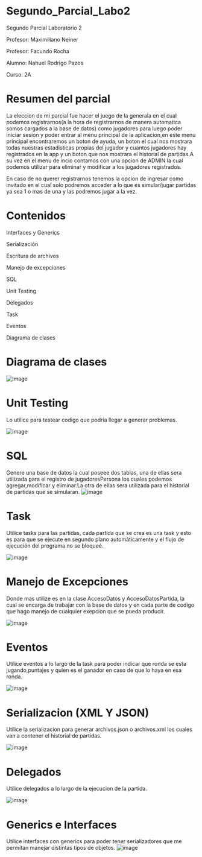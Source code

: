 # Segundo_Parcial_Labo2
Segundo Parcial Laboratorio 2

Profesor: Maximiliano Neiner 

Profesor: Facundo Rocha

Alumno: Nahuel Rodrigo Pazos

Curso: 2A

# Resumen del parcial
La eleccion de mi parcial fue hacer el juego de la generala en el cual podemos registrarnos(a la hora de registrarnos de manera automatica somos cargados a la base de datos) como jugadores para luego poder iniciar sesion y poder entrar al menu principal de la aplicacion,en este menu principal encontraremos un boton de ayuda, un boton el cual nos mostrara todas nuestras estadisticas propias del jugador y cuantos jugadores hay registrados en la app y un boton que nos mostrara el historial de partidas.A su vez en el menu de incio contamos con una opcion de ADMIN la cual podemos utilizar para eliminar y modificar a los jugadores registrados.

En caso de no querer registrarnos tenemos la opcion de ingresar como invitado en el cual solo podremos acceder a lo que es simular/jugar partidas ya sea 1 o mas de una y las podremos jugar a la vez. 

# Contenidos
Interfaces y Generics

Serialización

Escritura de archivos

Manejo de excepciones

SQL

Unit Testing

Delegados

Task

Eventos

Diagrama de clases

# Diagrama de clases
![image](https://user-images.githubusercontent.com/98673588/206077280-c6ab9e65-3586-4aff-8623-e5307b1e610b.png)

# Unit Testing
Lo utilice para testear codigo que podria llegar a generar problemas.

![image](https://user-images.githubusercontent.com/98673588/206078262-fbb4c8a0-f407-4267-b709-dc596e9ee010.png)

# SQL
Genere una base de datos la cual poseee dos tablas, una de ellas sera utilizada para el registro de jugadoresPersona los cuales podemos agregar,modificar y eliminar.La otra de ellas sera utilizada para el historial de partidas que se simularan.
![image](https://user-images.githubusercontent.com/98673588/206077741-5b9ebd81-f9ad-43be-a003-81988b3d5398.png)

# Task
Utilice tasks para las partidas, cada partida que se crea es una task y esto es para que se ejecute en segundo plano automáticamente y el flujo de ejecución del programa no se bloqueé.

![image](https://user-images.githubusercontent.com/98673588/206078554-c79662b1-41c3-460f-9584-9a21fb20d7bc.png)

# Manejo de Excepciones
Donde mas utilize es en la clase AccesoDatos y AccesoDatosPartida, la cual se encarga de trabajar con la base de datos y en cada parte de codigo que hago manejo de cualquier exepcion que se pueda producir.

![image](https://user-images.githubusercontent.com/98673588/206079048-2d5e187c-99c2-4a4b-922c-b77a0faa8e16.png)

# Eventos
Utilice eventos a lo largo de la task para poder indicar que ronda se esta jugando,puntajes y quien es el ganador en caso de que lo haya en esa ronda.

![image](https://user-images.githubusercontent.com/98673588/206079473-11ac02ac-4ebb-4e00-aedb-fbe471753a65.png)

# Serializacion (XML Y JSON)
Utilice la serializacion para generar archivos.json o archivos.xml los cuales van a contener el historial de partidas.

![image](https://user-images.githubusercontent.com/98673588/206079996-04faf3e8-2810-47e7-b011-301100756b2e.png)

# Delegados
Utilice delegados a lo largo de la ejecucion de la partida.

![image](https://user-images.githubusercontent.com/98673588/206080398-33e1b850-a9da-4dd1-82ce-848f12b78d06.png)

# Generics e Interfaces
Utilice interfaces con generics para poder tener serializadores que me permitan manejar distintas tipos de objetos.
![image](https://user-images.githubusercontent.com/98673588/206080761-869db011-a34c-4f12-af06-996ba1d3375b.png)



